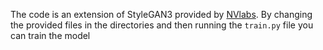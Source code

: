 The code is an extension of StyleGAN3 provided by [NVlabs](https://github.com/NVlabs/stylegan3). By changing the provided files in the directories and then running the `train.py` file you can train the model
